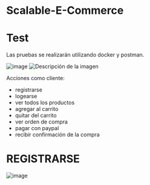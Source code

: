# Scalable-E-Commerce

# Test

Las pruebas se realizarán utilizando docker y postman.

![image](https://github.com/user-attachments/assets/f28a3b85-4c4c-4530-86b0-4803028d66fa)
<img src="https://github.com/user-attachments/assets/2152de3b-cd51-4483-9998-1a7f7ad1d21a" alt="Descripción de la imagen" heigth="200">


Acciones como cliente:
- registrarse
- logearse
- ver todos los productos
- agregar al carrito
- quitar del carrito
- ver orden de compra
- pagar con paypal
- recibir confirmación de la compra

# REGISTRARSE

![image](https://github.com/user-attachments/assets/e67f7c0c-137f-4868-a878-92f2bdab884c)
